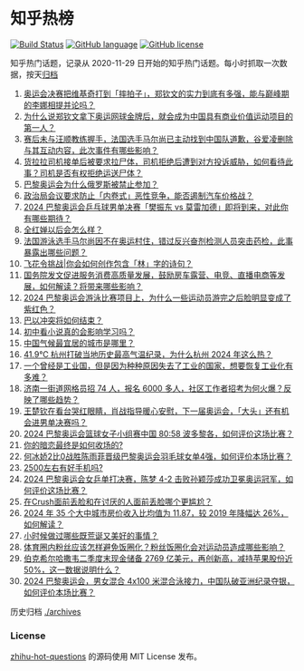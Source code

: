 # 知乎热榜
[![Build Status](https://github.com/ToWeLong/zhihu-hot-questions/workflows/CI/badge.svg)](https://github.com/ToWeLong/zhihu-hot-questions/actions)
[![GitHub language](https://img.shields.io/badge/language-golang-orange.svg)](https://golang.org/)
[![GitHub license](https://img.shields.io/github/license/ToWeLong/zhihu-hot-questions)](https://github.com/ToWeLong/zhihu-hot-questions/blob/main/LICENSE)

知乎热门话题，记录从 2020-11-29 日开始的知乎热门话题。每小时抓取一次数据，按天[归档](./archives)

<!-- BEGIN -->

1. [奥运会决赛把维基奇打到「摔拍子」，郑钦文的实力到底有多强，能与巅峰期的李娜相提并论吗？](https://www.zhihu.com/question/663379723)
1. [为什么说郑钦文拿下奥运网球金牌后，就会成为中国具有商业价值运动项目的第一人？](https://www.zhihu.com/question/663379041)
1. [赛后未与汪顺教练握手，法国选手马尔尚已主动找到中国队道歉，谷爱凌删除与其互动内容，此次事件有哪些影响？](https://www.zhihu.com/question/663369924)
1. [货拉拉司机接单后被要求拉尸体，司机拒绝后遭到对方投诉威胁，如何看待此事？司机是否有权拒绝运送尸体？](https://www.zhihu.com/question/663333554)
1. [巴黎奥运会为什么俄罗斯被禁止参加？](https://www.zhihu.com/question/663292031)
1. [政治局会议要求防止「内卷式」恶性竞争，能否遏制汽车价格战？](https://www.zhihu.com/question/663061453)
1. [2024 巴黎奥运会乒乓球男单决赛「樊振东 vs 莫雷加德」即将到来，对此你有哪些期待？](https://www.zhihu.com/question/663286454)
1. [全红婵以后会怎么样？](https://www.zhihu.com/question/477732195)
1. [法国游泳选手马尔尚因不在奥运村住，错过反兴奋剂检测人员突击药检，此事暴露出哪些问题？](https://www.zhihu.com/question/663416496)
1. [飞花令挑战|你会如何创作包含「林」字的诗句？](https://www.zhihu.com/question/663375549)
1. [国务院发文促进服务消费高质量发展，鼓励房车露营、电竞、直播电商等发展，如何解读？将带来哪些影响？](https://www.zhihu.com/question/663364422)
1. [2024 巴黎奥运会游泳比赛项目上，为什么一些运动员游完之后脸明显变成了紫红色？](https://www.zhihu.com/question/663211221)
1. [巴以冲突将如何结束？](https://www.zhihu.com/question/662878402)
1. [初中看小说真的会影响学习吗？](https://www.zhihu.com/question/661447663)
1. [中国气候最宜居的城市是哪里？](https://www.zhihu.com/question/512647697)
1. [41.9℃ 杭州打破当地历史最高气温纪录，为什么杭州 2024 年这么热？](https://www.zhihu.com/question/662301279)
1. [一个曾经是工业国，但是因为种种原因失去了工业的国家，想要恢复工业化有多难？](https://www.zhihu.com/question/662128516)
1. [济南一街道网格员招 74 人，报名 6000 多人，社区工作者招考为何火爆？反映了哪些趋势？](https://www.zhihu.com/question/663259977)
1. [王楚钦在看台哭红眼睛，肖战指导暖心安慰，下一届奥运会，「大头」还有机会进男单决赛吗？](https://www.zhihu.com/question/663297660)
1. [2024 巴黎奥运会篮球女子小组赛中国 80:58 波多黎各，如何评价这场比赛？](https://www.zhihu.com/question/663344514)
1. [你的暗恋最终是如何收场的?](https://www.zhihu.com/question/660307981)
1. [何冰娇2比0战胜陈雨菲晋级巴黎奥运会羽毛球女单4强，如何评价本场比赛？](https://www.zhihu.com/question/663363195)
1. [2500左右有好手机吗?](https://www.zhihu.com/question/658628204)
1. [2024 巴黎奥运会女乒单打决赛，陈梦 4-2 击败孙颖莎成功卫冕奥运冠军，如何评价这场比赛？](https://www.zhihu.com/question/663368708)
1. [在Crush面前丢脸和在讨厌的人面前丢脸哪个更尴尬？](https://www.zhihu.com/question/663158590)
1. [2024 年 35 个大中城市房价收入比均值为 11.87，较 2019 年降幅达 26%，如何解读？](https://www.zhihu.com/question/663406317)
1. [小时候做过哪些既荒诞又美好的事情？](https://www.zhihu.com/question/629169129)
1. [体育圈内粉丝应该怎样避免饭圈化？粉丝饭圈化会对运动员造成哪些影响？](https://www.zhihu.com/question/663373170)
1. [伯克希尔哈撒韦二季度末现金储备 2769 亿美元，再创新高，减持苹果股份近 50%，这一数据说明什么？](https://www.zhihu.com/question/663368520)
1. [2024 巴黎奥运会，男女混合 4x100 米混合泳接力，中国队破亚洲纪录夺银，如何评价本场比赛？](https://www.zhihu.com/question/663383230)

<!-- END -->

历史归档 [./archives](./archives)


### License
[zhihu-hot-questions](https://github.com/towelong/zhihu-hot-questions) 的源码使用 MIT License 发布。